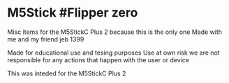 # M5Stick #Flipper zero
Misc items for the M5StickC Plus 2 because this is the only one
Made with me and my friend jeb 1399

Made for educational use and tesing purposes
Use at own risk we are not responsible for any actions that happen with the user or device

This was inteded for the M5StickC Plus 2
